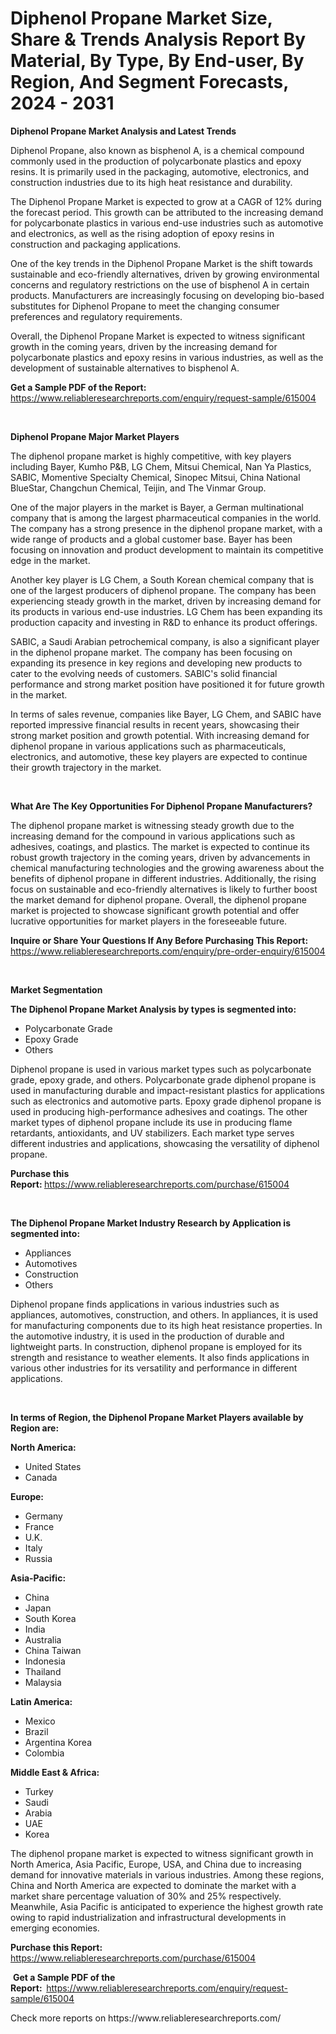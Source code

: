 <p><h1>Diphenol Propane Market Size, Share & Trends Analysis Report By Material, By Type, By End-user, By Region, And Segment Forecasts, 2024 - 2031</h1></p><p><strong>Diphenol Propane Market Analysis and Latest Trends</strong></p>
<p><p>Diphenol Propane, also known as bisphenol A, is a chemical compound commonly used in the production of polycarbonate plastics and epoxy resins. It is primarily used in the packaging, automotive, electronics, and construction industries due to its high heat resistance and durability. </p><p>The Diphenol Propane Market is expected to grow at a CAGR of 12% during the forecast period. This growth can be attributed to the increasing demand for polycarbonate plastics in various end-use industries such as automotive and electronics, as well as the rising adoption of epoxy resins in construction and packaging applications. </p><p>One of the key trends in the Diphenol Propane Market is the shift towards sustainable and eco-friendly alternatives, driven by growing environmental concerns and regulatory restrictions on the use of bisphenol A in certain products. Manufacturers are increasingly focusing on developing bio-based substitutes for Diphenol Propane to meet the changing consumer preferences and regulatory requirements. </p><p>Overall, the Diphenol Propane Market is expected to witness significant growth in the coming years, driven by the increasing demand for polycarbonate plastics and epoxy resins in various industries, as well as the development of sustainable alternatives to bisphenol A.</p></p>
<p><strong>Get a Sample PDF of the Report:&nbsp;</strong> <a href="https://www.reliableresearchreports.com/enquiry/request-sample/615004">https://www.reliableresearchreports.com/enquiry/request-sample/615004</a></p>
<p>&nbsp;</p>
<p><strong>Diphenol Propane Major Market Players</strong></p>
<p><p>The diphenol propane market is highly competitive, with key players including Bayer, Kumho P&B, LG Chem, Mitsui Chemical, Nan Ya Plastics, SABIC, Momentive Specialty Chemical, Sinopec Mitsui, China National BlueStar, Changchun Chemical, Teijin, and The Vinmar Group. </p><p>One of the major players in the market is Bayer, a German multinational company that is among the largest pharmaceutical companies in the world. The company has a strong presence in the diphenol propane market, with a wide range of products and a global customer base. Bayer has been focusing on innovation and product development to maintain its competitive edge in the market.</p><p>Another key player is LG Chem, a South Korean chemical company that is one of the largest producers of diphenol propane. The company has been experiencing steady growth in the market, driven by increasing demand for its products in various end-use industries. LG Chem has been expanding its production capacity and investing in R&D to enhance its product offerings.</p><p>SABIC, a Saudi Arabian petrochemical company, is also a significant player in the diphenol propane market. The company has been focusing on expanding its presence in key regions and developing new products to cater to the evolving needs of customers. SABIC's solid financial performance and strong market position have positioned it for future growth in the market.</p><p>In terms of sales revenue, companies like Bayer, LG Chem, and SABIC have reported impressive financial results in recent years, showcasing their strong market position and growth potential. With increasing demand for diphenol propane in various applications such as pharmaceuticals, electronics, and automotive, these key players are expected to continue their growth trajectory in the market.</p></p>
<p>&nbsp;</p>
<p><strong>What Are The Key Opportunities For Diphenol Propane Manufacturers?</strong></p>
<p><p>The diphenol propane market is witnessing steady growth due to the increasing demand for the compound in various applications such as adhesives, coatings, and plastics. The market is expected to continue its robust growth trajectory in the coming years, driven by advancements in chemical manufacturing technologies and the growing awareness about the benefits of diphenol propane in different industries. Additionally, the rising focus on sustainable and eco-friendly alternatives is likely to further boost the market demand for diphenol propane. Overall, the diphenol propane market is projected to showcase significant growth potential and offer lucrative opportunities for market players in the foreseeable future.</p></p>
<p><strong>Inquire or Share Your Questions If Any Before Purchasing This Report:</strong> <a href="https://www.reliableresearchreports.com/enquiry/pre-order-enquiry/615004">https://www.reliableresearchreports.com/enquiry/pre-order-enquiry/615004</a></p>
<p>&nbsp;</p>
<p><strong>Market Segmentation</strong></p>
<p><strong>The Diphenol Propane Market Analysis by types is segmented into:</strong></p>
<p><ul><li>Polycarbonate Grade</li><li>Epoxy Grade</li><li>Others</li></ul></p>
<p><p>Diphenol propane is used in various market types such as polycarbonate grade, epoxy grade, and others. Polycarbonate grade diphenol propane is used in manufacturing durable and impact-resistant plastics for applications such as electronics and automotive parts. Epoxy grade diphenol propane is used in producing high-performance adhesives and coatings. The other market types of diphenol propane include its use in producing flame retardants, antioxidants, and UV stabilizers. Each market type serves different industries and applications, showcasing the versatility of diphenol propane.</p></p>
<p><strong>Purchase this Report:&nbsp;</strong><a href="https://www.reliableresearchreports.com/purchase/615004">https://www.reliableresearchreports.com/purchase/615004</a></p>
<p>&nbsp;</p>
<p><strong>The Diphenol Propane Market Industry Research by Application is segmented into:</strong></p>
<p><ul><li>Appliances</li><li>Automotives</li><li>Construction</li><li>Others</li></ul></p>
<p><p>Diphenol propane finds applications in various industries such as appliances, automotives, construction, and others. In appliances, it is used for manufacturing components due to its high heat resistance properties. In the automotive industry, it is used in the production of durable and lightweight parts. In construction, diphenol propane is employed for its strength and resistance to weather elements. It also finds applications in various other industries for its versatility and performance in different applications.</p></p>
<p>&nbsp;</p>
<p><strong>In terms of Region, the Diphenol Propane Market Players available by Region are:</strong></p>
<p>
    <p> <strong> North America: </strong>
        <ul>
            <li>United States</li>
            <li>Canada</li>
        </ul>
        </p> 
    <p> <strong> Europe: </strong>
        <ul>
            <li>Germany</li>
            <li>France</li>
            <li>U.K.</li>
            <li>Italy</li>
            <li>Russia</li>
        </ul>
        </p> 
    <p> <strong> Asia-Pacific: </strong>
        <ul>
            <li>China</li>
            <li>Japan</li>
            <li>South Korea</li>
            <li>India</li>
            <li>Australia</li>
            <li>China Taiwan</li>
            <li>Indonesia</li>
            <li>Thailand</li>
            <li>Malaysia</li>
        </ul>
        </p> 
    <p> <strong> Latin America: </strong>
        <ul>
            <li>Mexico</li>
            <li>Brazil</li>
            <li>Argentina Korea</li>
            <li>Colombia</li>
        </ul>
        </p> 
    <p> <strong> Middle East & Africa: </strong>
        <ul>
            <li>Turkey</li>
            <li>Saudi</li>
            <li>Arabia</li>
            <li>UAE</li>
            <li>Korea</li>
        </ul>
    </p>
    </p>
<p><p>The diphenol propane market is expected to witness significant growth in North America, Asia Pacific, Europe, USA, and China due to increasing demand for innovative materials in various industries. Among these regions, China and North America are expected to dominate the market with a market share percentage valuation of 30% and 25% respectively. Meanwhile, Asia Pacific is anticipated to experience the highest growth rate owing to rapid industrialization and infrastructural developments in emerging economies.</p></p>
<p><strong>Purchase this Report: </strong><a href="https://www.reliableresearchreports.com/purchase/615004">https://www.reliableresearchreports.com/purchase/615004</a></p>
<p>&nbsp;<strong>Get a Sample PDF of the Report:&nbsp;&nbsp;</strong><a href="https://www.reliableresearchreports.com/enquiry/request-sample/615004">https://www.reliableresearchreports.com/enquiry/request-sample/615004</a></p>
<p><strong></strong></p>
<p>Check more reports on https://www.reliableresearchreports.com/</p>